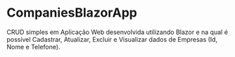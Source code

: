 # CompaniesBlazorApp
CRUD simples em Aplicação Web desenvolvida utilizando Blazor e na qual é possível Cadastrar, Atualizar, Excluir e Visualizar dados de Empresas (Id, Nome e Telefone).
